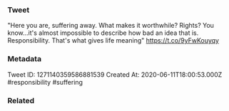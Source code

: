### Tweet
"Here you are, suffering away. What makes it worthwhile? Rights? You know...it's almost impossible to describe how bad an idea that is. Responsibility. That's what gives life meaning" https://t.co/9yFwKouyqy

### Metadata
Tweet ID: 1271140359586881539
Created At: 2020-06-11T18:00:53.000Z
#responsibility
#suffering

### Related

